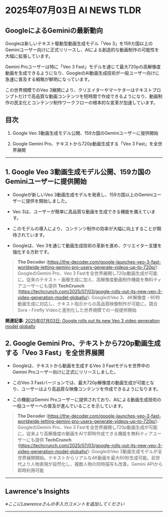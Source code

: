 # 2025年07月03日 AI NEWS TLDR

## GoogleによるGeminiの最新動向

Googleは新しいテキスト駆動型動画生成モデル「Veo 3」を159カ国以上のGeminiユーザー向けに正式リリースし、AIによる創造的な動画制作の可能性を大幅に拡張しています。

Gemini Proユーザーは特に「Veo 3 Fast」モデルを通じて最大720pの高解像度動画を生成できるようになり、GoogleのAI動画生成技術が一般ユーザー向けに急速に普及する戦略が鮮明になっています。

この世界規模でのVeo 3展開により、クリエイターやマーケターはテキストプロンプトだけで高品質な動画コンテンツを短時間で作成できるようになり、動画制作の民主化とコンテンツ制作ワークフローの根本的な変革が加速しています。

## 目次

1. Google Veo 3動画生成モデル公開、159カ国のGeminiユーザーに提供開始

2. Google Gemini Pro、テキストから720p動画生成する「Veo 3 Fast」を全世界展開

---

## 1. Google Veo 3動画生成モデル公開、159カ国のGeminiユーザーに提供開始

- Googleが新しいVeo 3動画生成モデルを発表し、159カ国以上のGeminiユーザーに提供を開始しました。

- Veo 3は、ユーザーが簡単に高品質な動画を生成できる機能を備えています。

- このモデルの導入により、コンテンツ制作の効率が大幅に向上することが期待されています。

- Googleは、Veo 3を通じて動画生成技術の革新を進め、クリエイター支援を強化する方針です。

> **The Decoder** (https://the-decoder.com/google-launches-veo-3-fast-worldwide-letting-gemini-pro-users-generate-videos-up-to-720p/): GoogleのGemini Pro、Veo 3 Fastを全世界展開し720p動画生成が可能に。従来のテキスト・画像生成に加え、高解像度動画制作機能を無料ティアユーザーにも提供
> **TechCrunch** (https://techcrunch.com/2025/07/03/google-rolls-out-its-new-veo-3-video-generation-model-globally/): GoogleのVeo 3、4K解像度・60秒動画生成に対応し、テキスト指示からの高品質映像制作が可能に。競合Sora・Firefly Videoと差別化した世界規模での一般提供開始

**関連記事**: [2025年07月03日: Google rolls out its new Veo 3 video generation model globally]()

## 2. Google Gemini Pro、テキストから720p動画生成する「Veo 3 Fast」を全世界展開

- Googleは、テキストから動画を生成するVeo 3 Fastモデルを世界中のGemini Proユーザー向けに正式にリリースしました。

- このVeo 3 Fastバージョンでは、最大720p解像度の動画生成が可能となり、ユーザーはより高品質な映像コンテンツを作成できるようになります。

- この機能はGemini Proユーザーに提供されており、AIによる動画生成技術の一般ユーザーへの普及が進んでいることを示しています。

> **The Decoder** (https://the-decoder.com/google-launches-veo-3-fast-worldwide-letting-gemini-pro-users-generate-videos-up-to-720p/): GoogleのGemini Pro、Veo 3 Fastを全世界展開し720p動画生成が可能に。従来より高解像度の動画をAIで即時作成できる機能を無料ティアユーザーにも提供
> **TechCrunch** (https://techcrunch.com/2025/07/03/google-rolls-out-its-new-veo-3-video-generation-model-globally/): GoogleのVeo 3動画生成モデルが全世界展開開始。テキストからリアルな4K動画を最大60秒生成可能。前世代より人物表現が自然化し、複数人物の同時描写も改善。Gemini APIから即時利用可能

---

## Lawrence's Insights

*※ここにLawrenceさんの手入力コメントを追加してください*

---
